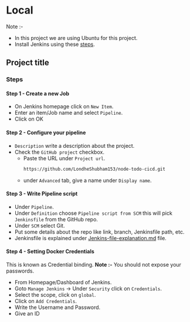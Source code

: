 # Local

Note :-

- In this project we are using Ubuntu for this project.
- Install Jenkins using these [steps](../../01-Jenkins-installation/install.md).

## Project title

### Steps

#### Step 1 - Create a new Job

- On Jenkins homepage click on `New Item`.
- Enter an item/Job name and select `Pipeline`.
- Click on OK

#### Step 2 - Configure your pipeline

- `Description` write a description about the project.
- Check the `GitHub project` checkbox.
  - Paste the URL under `Project url`.
    ```bash
    https://github.com/LondheShubham153/node-todo-cicd.git
    ```
  - under `Advanced` tab, give a name under `Display name`.

#### Step 3 - Write Pipeline script

- Under `Pipeline`.
- Under `Definition` choose `Pipeline script from SCM` this will pick `Jenkinsfile` from the GitHub repo.
- Under `SCM` select Git.
- Put some details about the repo like link, branch, Jenkinsfile path, etc.
- Jenkinsfile is explained under [Jenkins-file-explanation.md](./jenkins-file-explanation.md) file.

#### Step 4 - Setting Docker Credentials

This is known as Credential binding.
**Note :-** You should not expose your passwords.

- From Homepage/Dashboard of Jenkins.
- Goto `Manage Jenkins` -> Under `Security` click on `Credentials`.
- Select the scope, click on `global`.
- Click on `Add Credentials`.
- Write the Username and Password.
- Give an ID
